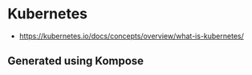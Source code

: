 # Kubernetes
* https://kubernetes.io/docs/concepts/overview/what-is-kubernetes/

## Generated using Kompose